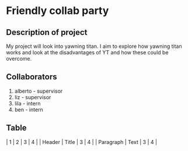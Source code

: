 # Friendly collab party
## Description of project
My project will look into yawning titan. I aim to explore how yawning titan works and look at the disadvantages of YT and how these could be overcome.

## Collaborators
1. alberto - supervisor
2. liz - supervisor
3. lila - intern
4. ben - intern

## Table
| 1 | 2 | 3 | 4 |
| Header | Title | 3 | 4 |
| Paragraph | Text | 3 | 4 |
